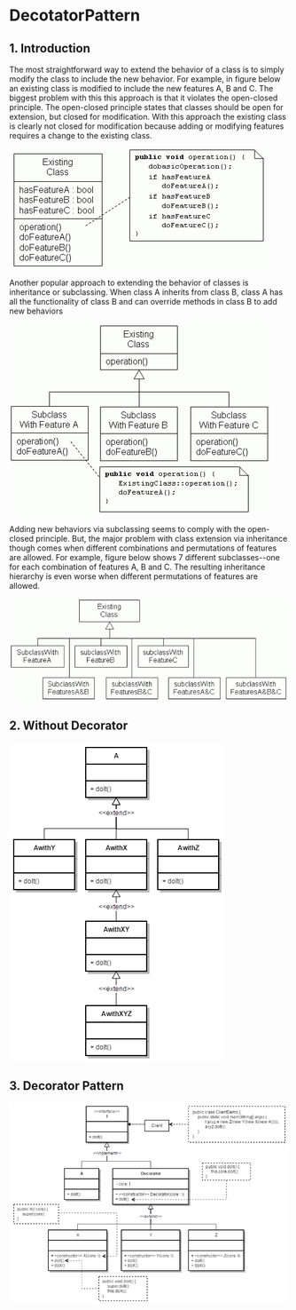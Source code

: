 # DecotatorPattern

## 1. Introduction
The most straightforward way to extend the behavior of a class is to simply modify the class to include the new behavior. For example, in figure below an existing class is modified to include the new features A, B and C. The biggest problem with this this approach is that it violates the open-closed principle. The open-closed principle states that classes should be open for extension, but closed for modification. With this approach the existing class is clearly not closed for modification because adding or modifying features requires a change to the existing class.

![alt text](https://github.com/vudph/DecoratorPattern/blob/master/resources/addbehavior.gif "Add behaviors")

Another popular approach to extending the behavior of classes is inheritance or subclassing. When class A inherits from class B, class A has all the functionality of class B and can override methods in class B to add new behaviors

![alt text](https://github.com/vudph/DecoratorPattern/blob/master/resources/inheritance-extension.gif "Inheritance approach")

Adding new behaviors via subclassing seems to comply with the open-closed principle. But, the major problem with class extension via inheritance though comes when different combinations and permutations of features are allowed.  For example, figure below shows 7 different subclasses--one for each combination of features A, B and C. The resulting inheritance hierarchy is even worse when different permutations of features are allowed.

![alt text](https://github.com/vudph/DecoratorPattern/blob/master/resources/mess-of-classes.gif "Mess of classes")

## 2. Without Decorator

![alt text](https://github.com/vudph/DecoratorPattern/blob/master/resources/WithoutDecorator.png "Without Decorator")

## 3. Decorator Pattern

![alt text](https://github.com/vudph/DecoratorPattern/blob/master/resources/WithDecorator.png "With Decorator")